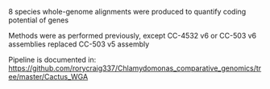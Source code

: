8 species whole-genome alignments were produced to quantify coding potential of genes

Methods were as performed previously, except CC-4532 v6 or CC-503 v6 assemblies replaced CC-503 v5 assembly

Pipeline is documented in: https://github.com/rorycraig337/Chlamydomonas_comparative_genomics/tree/master/Cactus_WGA

